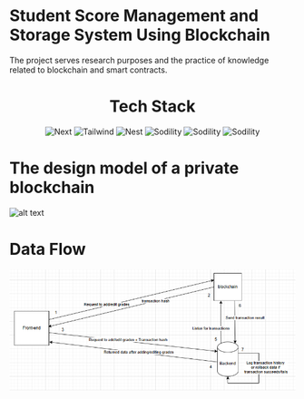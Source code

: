 # Student Score Management and Storage System Using Blockchain
The project serves research purposes and the practice of knowledge related to blockchain and smart contracts.

<h1 align="center">
  Tech Stack
</h1>
<div align="center">
  <img alt="Next" src="https://logowik.com/content/uploads/images/nextjs2106.logowik.com.webp" height="75" />
  <img alt="Tailwind" src="https://velog.velcdn.com/images/js43o/post/3ab8d087-c4f4-46b5-8f65-6d5e1736b58e/image.png" height="75" />
  <img alt="Nest" src="https://ih1.redbubble.net/image.1084299841.8155/tst,small,507x507-pad,600x600,f8f8f8.jpg" height="75" />
  <img alt="Sodility" src="https://d3hi6wehcrq5by.cloudfront.net/itnavi-blog/Solidity%20l%C3%A0%20g%C3%AC%201.jpg" height="75" />
  <img alt="Sodility" src="https://iq.wiki/_next/image?url=https://ipfs.everipedia.org/ipfs/QmUCodnY99X6QY8GjSLjzW6yjxoZNNaCbo7arsc6LUwr1E&w=1200&q=95" height="75" />
    <img alt="Sodility" src=" https://cdn.prod.website-files.com/6433e6f821ae13dd37394322/64393ec631a32b4da0ee030c_ethersjs.png" height="75" />
</div>
<div height="75"></div>

# The design model of a private blockchain
![alt text](image.png)

# Data Flow
![alt text](data-flow.png)
